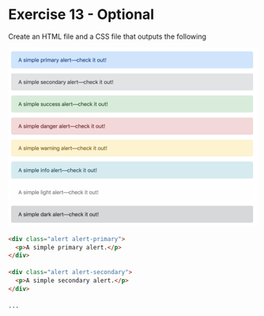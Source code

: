 # Exercise 13 - Optional

Create an HTML file and a CSS file that outputs the following

![exercise-13 goal](../../__1-lecture/assets/ex-13-goal.png)

```html
<div class="alert alert-primary">
  <p>A simple primary alert.</p>
</div>

<div class="alert alert-secondary">
  <p>A simple secondary alert.</p>
</div>

...
```
